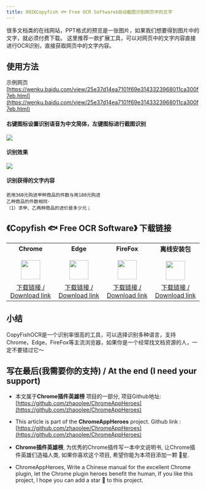 ```yaml
---
title: 092《Copyfish 🐟 Free OCR Software》自动截图识别网页中的文字
---
```


很多文档类的在线网站，PPT格式的预览是一张图片，如果我们想要得到图片中的文字，就必须付费下载。
这里推荐一款扩展工具，可以对网页中的文字内容直接进行OCR识别，直接获取网页中的文字内容。


## 使用方法

示例网页[https://wenku.baidu.com/view/25e37d14ea7101f69e3143323968011ca300f7eb.html](https://wenku.baidu.com/view/25e37d14ea7101f69e3143323968011ca300f7eb.html)

#### 右键图标设置识别语音为中文简体，左键图标进行截图识别


![](https://cdn.fangyuanxiaozhan.com/assets/1612750011482denx8SJp.gif)


#### 识别效果

![](https://cdn.fangyuanxiaozhan.com/assets/1612749996092Ks4yXbzE.png)


#### 识别获得的文字内容

```
若用360元购进甲种商品的件数与用180元购进
乙种商品的件数相同·
（1）求甲、乙两种商品的进价是多少元；
```



## 《Copyfish 🐟 Free OCR Software》 下载链接

<table style="table-layout: fixed;">
<tbody>
<tr>
<td><div style="text-align: center;"><div style="font-weight: bold">Chrome</div><br/><div><img  style="width:50px; height:auto;" src="https://www.v2fy.com/asset/0i/ChromeAppHeroes/page/001_markdown_here.assets/chromeappheroes-chrome-icon.png"/></div></div></td>
<td><div style="text-align: center;" ><div style="font-weight: bold">Edge</div><br/><div><img style="width:50px; height:auto;" src="https://www.v2fy.com/asset/0i/ChromeAppHeroes/page/001_markdown_here.assets/chromeappheroes-edge-icon.png"/></div></div></td>
<td><div style="text-align: center;" ><div style="font-weight: bold">FireFox</div><br/><div><img  style="width:50px; height:auto;" src="https://www.v2fy.com/asset/0i/ChromeAppHeroes/page/001_markdown_here.assets/chromeappheroes-firefox-icon.png"/></div></div></td>
<td><div style="text-align: center;" ><div style="font-weight: bold">离线安装包</div><br/><div><img  style="width:50px; height:auto;" src="https://www.v2fy.com/asset/0i/ChromeAppHeroes/page/001_markdown_here.assets/chromeappheroes-github-download.png"/></div></div></td>
</tr>
<tr>
<td>
<div style="text-align: center;">
<a  href="https://chrome.google.com/webstore/detail/copyfish-%F0%9F%90%9F-free-ocr-soft/eenjdnjldapjajjofmldgmkjaienebbj">下载链接 / Download link</a>
</div>
</td>
<td>
<div style="text-align: center;">
<a  href="https://microsoftedge.microsoft.com/addons/detail/copyfish-free-ocr-softw/ankheondabfngkjomknppbpkjcdabdlg?hl=zh-CN">下载链接 / Download link</a>
</div>
</td>
<td>
<div style="text-align: center;">
<a href="https://addons.mozilla.org/zh-CN/firefox/addon/copyfish-ocr-software/?utm_source=addons.mozilla.org&utm_medium=referral&utm_content=search">下载链接 / Download link</a>
</div>
</td>
<td>
<div style="text-align: center;"><a  href="https://raw.githubusercontent.com/zhaoolee/ChromeAppHeroes/master/backup/092-copy-fish-ocr.zip">下载链接 / Download link</a></div>
</td>
</tr>
</tbody>
</table>


## 小结

CopyFishOCR是一个识别率很高的工具，可以选择识别多种语言，支持Chrome，Edge，FireFox等主流浏览器，如果你是一个经常找文档资源的人，一定不要错过它～



## 写在最后(我需要你的支持) / At the end (I need your support)

- 本文属于**Chrome插件英雄榜** 项目的一部分, 项目Github地址: [https://github.com/zhaoolee/ChromeAppHeroes](https://github.com/zhaoolee/ChromeAppHeroes)


- This article is part of the **ChromeAppHeroes** project. Github link : [https://github.com/zhaoolee/ChromeAppHeroes](https://github.com/zhaoolee/ChromeAppHeroes) 

- **Chrome插件英雄榜**, 为优秀的Chrome插件写一本中文说明书, 让Chrome插件英雄们造福人类, 如果你喜欢这个项目, 希望你能为本项目添加一颗 🌟星.

- ChromeAppHeroes, Write a Chinese manual for the excellent Chrome plugin, let the Chrome plugin heroes benefit the human, If you like this project, I hope you can add a star 🌟 to this project.

